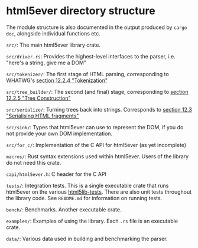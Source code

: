 # html5ever directory structure

The module structure is also documented in the output produced by `cargo doc`, alongside individual functions etc.

`src/`: The main html5ever library crate.

`src/driver.rs`: Provides the highest-level interfaces to the parser, i.e. "here's a string, give me a DOM"

`src/tokenizer/`: The first stage of HTML parsing, corresponding to WHATWG's [section 12.2.4 "Tokenization"](https://html.spec.whatwg.org/multipage/syntax.html#tokenization)

`src/tree_builder/`: The second (and final) stage, corresponding to [section 12.2.5 "Tree Construction"](https://html.spec.whatwg.org/multipage/syntax.html#tree-construction)

`src/serialize/`: Turning trees back into strings. Corresponds to [section 12.3 "Serialising HTML fragments"](https://html.spec.whatwg.org/multipage/syntax.html#serialising-html-fragments)

`src/sink/`: Types that html5ever can use to represent the DOM, if you do not provide your own DOM implementation.

`src/for_c/`: Implementation of the C API for html5ever (as yet incomplete)

`macros/`: Rust syntax extensions used within html5ever.  Users of the library do not need this crate.

`capi/html5ever.h`: C header for the C API

`tests/`: Integration tests. This is a single executable crate that runs html5ever on the various [html5lib-tests](https://github.com/html5lib/html5lib-tests). There are also unit tests throughout the library code. See `README.md` for information on running tests.

`bench/`: Benchmarks. Another executable crate.

`examples/`: Examples of using the library.  Each `.rs` file is an executable crate.

`data/`: Various data used in building and benchmarking the parser.
